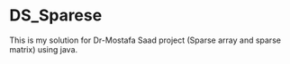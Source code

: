 # DS_Sparese
This is my solution for Dr-Mostafa Saad project (Sparse array and sparse matrix) using java.
